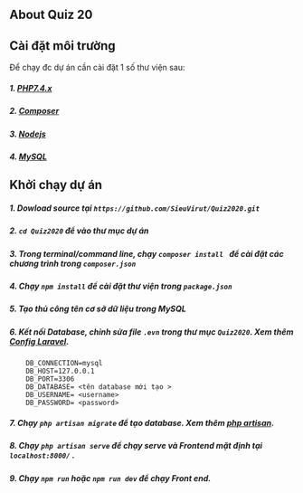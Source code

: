 ## About Quiz 20

## Cài đặt môi trường
Để chạy đc dự án cần cài đặt 1 số thư viện sau:
##### **1. [PHP7.4.x](https://www.php.net/archive/2020.php#2020-06-11-2)**
##### **2. [Composer](https://getcomposer.org/doc/00-intro.md)**
##### **3. [Nodejs ](https://nodejs.org/en/docs/)**
##### **4. [MySQL](https://www.mysql.com/)**

## Khởi chạy dự án
##### 1. Dowload source tại ``https://github.com/SieuVirut/Quiz2020.git``
##### 2. `cd Quiz2020` để vào thư mục dự án
##### 3. Trong terminal/command line, chạy `composer install ` để cài đặt các chương trình trong `composer.json`
##### 4. Chạy `npm install` để cài đặt thư viện trong `package.json` 
##### 5. Tạo thủ công tên cơ sở dữ liệu trong MySQL
##### 6. Kết nối Database, chỉnh sửa file `.evn` trong thư mục `Quiz2020`. Xem thêm [Config Laravel](https://laravel.com/docs/7.x/configuration).
        DB_CONNECTION=mysql
        DB_HOST=127.0.0.1
        DB_PORT=3306
        DB_DATABASE= <tên database mới tạo >
        DB_USERNAME= <username>
        DB_PASSWORD= <password>
##### 7. Chạy `php artisan migrate` để tạo database. Xem thêm [php artisan](https://laravel.com/docs/7.x/artisan#introduction).
##### 8. Chạy `php artisan serve` để chạy serve và Frontend mặt định tại `localhost:8000/` .  
##### 9. Chạy `npm run` hoặc `npm run dev` để chạy Front end.
